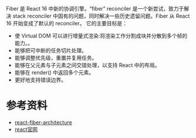 Fiber 是 React 16 中新的协调引擎。“fiber” reconciler 是一个新尝试，致力于解决 stack reconciler 中固有的问题，同时解决一些历史遗留问题。Fiber 从 React 16 开始变成了默认的 reconciler。
它的主要目标是：
- 使 Virtual DOM 可以进行增量式渲染:将渲染工作分割成块并分散到多个帧的能力。。
- 能够把可中断的任务切片处理。
- 能够调整优先级，重置并复用任务。
- 能够在父元素与子元素之间交错处理，以支持 React 中的布局。
- 能够在 render() 中返回多个元素。
- 更好地支持错误边界。
#  参考资料
- [react-fiber-architecture](https://github.com/acdlite/react-fiber-architecture)
- [react官网](https://zh-hans.reactjs.org/docs)